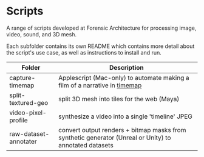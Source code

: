 # Scripts
A range of scripts developed at Forensic Architecture for processing image,
video, sound, and 3D mesh.

Each subfolder contains its own README which contains more detail about the
script's use case, as well as instructions to install and run.

| Folder | Description |
| ------ | ----------- |
| capture-timemap | Applescript (Mac-only) to automate making a film of a narrative in [timemap](https://github.com/forensic-architecture/timemap) |
| split-textured-geo | split 3D mesh into tiles for the web (Maya) |
| video-pixel-profile | synthesize a video into a single 'timeline' JPEG |
| raw-dataset-annotater | convert output renders + bitmap masks from synthetic generator (Unreal or Unity) to annotated datasets | 
